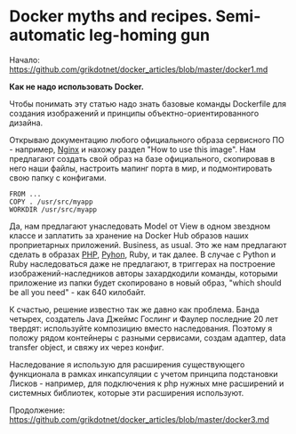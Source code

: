 Docker myths and recipes. Semi-automatic leg-homing gun
========

Начало: https://github.com/grikdotnet/docker_articles/blob/master/docker1.md

**Как не надо использовать Docker.**

Чтобы понимать эту статью надо знать базовые команды Dockerfile для создания изображений и принципы объектно-ориентированного дизайна. 

Открываю документацию любого официального образа сервисного ПО - например, [Nginx](https://hub.docker.com/_/nginx/) и нахожу раздел "How to use this image".
Нам предлагают создать свой образ на базе официального, скопировав в него наши файлы, настроить мапинг порта в мир, и подмонтировать свою папку с конфигами.
```
FROM ...
COPY . /usr/src/myapp
WORKDIR /usr/src/myapp
```

Да, нам предлагают унаследовать Model от View в одном звездном классе и заплатить за хранение на Docker Hub образов наших проприетарных приложений. Business, as usual.
Это же нам предлагают сделать в образах [PHP](https://hub.docker.com/_/php/), [Pyhon](https://github.com/docker-library/docs/blob/master/python/README.md), Ruby, и так далее. В случае с Python и Ruby наследоваться даже не предлагают, в триггерах на построение изображений-наследников авторы захардкодили команды, которыми приложение из папки будет скопировано в новый образ, "which should be all you need" - как 640 килобайт.

К счастью, решение известно так же давно как проблема. Банда четырех, создатель Java Джеймс Гослинг и Фаулер последние 20 лет твердят: используйте композицию вместо наследования.
Поэтому я положу рядом контейнеры с разными сервисами, создам адаптер, data transfer object, и свяжу их через конфиг.

Наследование я использую для расширения существующего функционала в рамках инкапсуляции с учетом принципа подстановки Лисков - например, для подключения к php нужных мне расширений и системных библиотек, которые эти расширения используют.

Продолжение: https://github.com/grikdotnet/docker_articles/blob/master/docker3.md